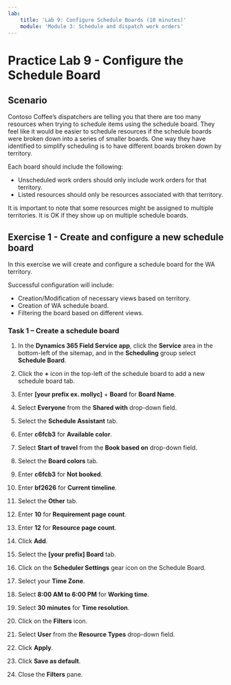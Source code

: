 ```yaml
---
lab:
    title: 'Lab 9: Configure Schedule Boards (10 minutes)'
    module: 'Module 3: Schedule and dispatch work orders'
---
```


# Practice Lab 9 - Configure the Schedule Board
## Scenario
Contoso Coffee’s dispatchers are telling you that there are too many resources when trying to schedule items using the schedule board. They feel like it would be easier to schedule resources if the schedule boards were broken down into a series of smaller boards. One way they have identified to simplify scheduling is to have different boards broken down by territory.

Each board should include the following:
- Unscheduled work orders should only include work orders for that territory. 
- Listed resources should only be resources associated with that territory.

It is important to note that some resources might be assigned to multiple territories. It is OK if they show up on multiple schedule boards. 

## Exercise 1 - Create and configure a new schedule board

In this exercise we will create and configure a schedule board for the WA territory.

Successful configuration will include:   
- Creation/Modification of necessary views based on territory. 
- Creation of WA schedule board.
- Filtering the board based on different views. 


### Task 1 – Create a schedule board

1. In the **Dynamics 365 Field Service app**, click the **Service** area in the bottom-left of the sitemap, and in the **Scheduling** group select **Schedule Board**.

1. Click the **+** icon in the top-left of the schedule board to add a new schedule board tab.

1. Enter **[your prefix ex. mollyc]** + **Board** for **Board Name**.

1. Select **Everyone** from the **Shared with** drop-down field.

1. Select the **Schedule Assistant** tab.

1. Enter **c6fcb3** for **Available color**.

1. Select **Start of travel** from the **Book based on** drop-down field.

1. Select the **Board colors** tab.

1. Enter **c6fcb3** for **Not booked**.

1. Enter **bf2626** for **Current timeline**.

1. Select the **Other** tab.

1. Enter **10** for **Requirement page count**.

1. Enter **12** for **Resource page count**.

1. Click **Add**.

1. Select the  **[your prefix] Board** tab.

1. Click on the **Scheduler Settings** gear icon on the Schedule Board.

1. Select your **Time Zone**.

1. Select **8:00 AM to 6:00 PM** for **Working time**.

1. Select **30 minutes** for **Time resolution**.

1. Click on the **Filters** icon.

1. Select **User** from the **Resource Types** drop-down field.

1. Click **Apply**.

1. Click **Save as default**.

1. Close the **Filters** pane.
